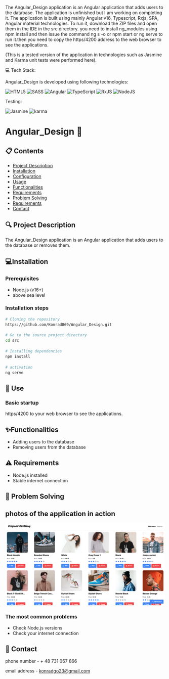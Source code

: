 The Angular_Design application is an Angular application that adds users to the database. The application is unfinished but I am working on completing it. The application is built using mainly Angular v16, Typescript, Rxjs, SPA, Angular material technologies. To run it, download the ZIP files and open them in the IDE in the src directory. you need to install ng_modules using npm install and then issue the command ng s -o or npm start or ng serve  to run it.then you need to copy the https/4200 address to the web browser to see the applications.

(This is a tested version of the application in technologies such as Jasmine and Karma unit tests were performed here).


💻 Tech Stack:



Angular_Design is developed using following technologies:



![HTML5](https://img.shields.io/badge/html5-%23E34F26.svg?style=for-the-badge&logo=html5&logoColor=white)   ![SASS](https://img.shields.io/badge/SASS-hotpink.svg?style=for-the-badge&logo=SASS&logoColor=white) ![Angular](https://img.shields.io/badge/angular-%23DD0031.svg?style=for-the-badge&logo=angular&logoColor=white) ![TypeScript](https://img.shields.io/badge/typescript-%23007ACC.svg?style=for-the-badge&logo=typescript&logoColor=white) ![RxJS](https://img.shields.io/badge/rxjs-%23B7178C.svg?style=for-the-badge&logo=reactivex&logoColor=white) ![NodeJS](https://img.shields.io/badge/node.js-6DA55F?style=for-the-badge&logo=node.js&logoColor=white)


Testing:


![Jasmine](https://img.shields.io/badge/jasmine-%238A4182.svg?style=for-the-badge&logo=jasmine&logoColor=white)
<img src="https://raw.githubusercontent.com/detain/svg-logos/780f25886640cef088af994181646db2f6b1a3f8/svg/karma.svg" alt="karma" width="40" height="40"/> </a> 


# Angular_Design 🚀

## 📋 Contents
- [Project Description](#-project-description)
- [Installation](#-installation)
- [Configuration](#-configuration)
- [Usage](#-use)
- [Functionalities](#-Functionalities)
- [Requirements](#-Requirements)
- [Problem Solving](#-ProblemSolving)
- [Requirements](#-Requirements)
- [Contact](#-Contact)

                

## 🔍 Project Description
The Angular_Design application is an Angular application that adds users to the database or removes them.

## 💻Installation

### Prerequisites
- Node.js (v16+)
- above sea level

### Installation steps
```bash
# Cloning the repository
https://github.com/Konrad869/Angular_Design.git

# Go to the source project directory
cd src

# Installing dependencies
npm install

# activation
ng serve
``` 

## 🚀 Use

### Basic startup
https/4200 to your web browser to see the applications.


## ✨Functionalities
- Adding users to the database
- Removing users from the database


## ⚠️ Requirements
- Node.js installed 
- Stable internet connection

## 🐞 Problem Solving

##  photos of the application in action

<img src="zrzuty ekranu/Zrzut ekranu 2025-02-17 o 18.20.22.png" alt="Alt text">



### The most common problems
   - Check Node.js versions
   - Check your internet connection

## 🤝 Contact
phone number - + 48 731 067 866

email address - konradgo23@gmail.com





